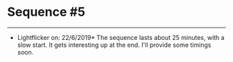# Sequence #5
----
* Lightflicker on: 22/6/2019*
The sequence lasts about 25 minutes, with a slow start.
It gets interesting up at the end. I'll provide some
timings soon.
